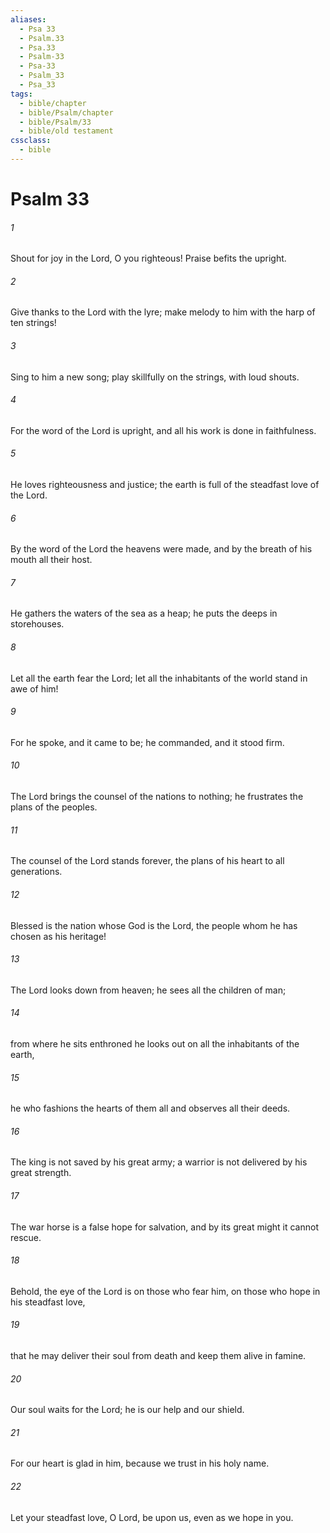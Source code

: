 ```yaml
---
aliases:
  - Psa 33
  - Psalm.33
  - Psa.33
  - Psalm-33
  - Psa-33
  - Psalm_33
  - Psa_33
tags:
  - bible/chapter
  - bible/Psalm/chapter
  - bible/Psalm/33
  - bible/old testament
cssclass:
  - bible
---
```


# Psalm 33

###### 1
Shout for joy in the Lord, O you righteous!   Praise befits the upright.
###### 2
Give thanks to the Lord with the lyre; make melody to him with the harp of ten strings!
###### 3
Sing to him a new song; play skillfully on the strings, with loud shouts.
###### 4
For the word of the Lord is upright, and all his work is done in faithfulness.
###### 5
He loves righteousness and justice;   the earth is full of the steadfast love of the Lord.
###### 6
By the word of the Lord the heavens were made, and by the breath of his mouth all their host.
###### 7
He gathers the waters of the sea as a heap; he puts the deeps in storehouses.
###### 8
Let all the earth fear the Lord; let all the inhabitants of the world stand in awe of him!
###### 9
For he spoke, and it came to be; he commanded, and it stood firm.
###### 10
The Lord  brings the counsel of the nations to nothing; he frustrates the plans of the peoples.
###### 11
The counsel of the Lord stands forever, the plans of his heart to all generations.
###### 12
Blessed is the nation whose God is the Lord, the people whom he has chosen as his heritage!
###### 13
The Lord  looks down from heaven; he sees all the children of man;
###### 14
from where he sits enthroned he looks out on all the inhabitants of the earth,
###### 15
he who fashions the hearts of them all and observes all their deeds.
###### 16
The king is not saved by his great army; a warrior is not delivered by his great strength.
###### 17
The war horse is a false hope for salvation, and by its great might it cannot rescue.
###### 18
Behold, the eye of the Lord is on those who fear him,   on those who hope in his steadfast love,
###### 19
that he may deliver their soul from death and keep them alive in famine.
###### 20
Our soul waits for the Lord; he is our help and our shield.
###### 21
For our heart is glad in him, because we trust in his holy name.
###### 22
Let your steadfast love, O Lord, be upon us, even as we hope in you.


